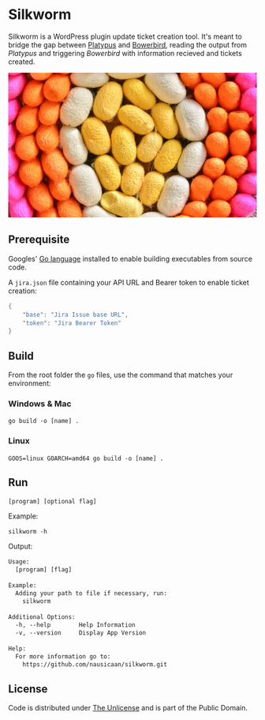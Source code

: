 # Silkworm

Silkworm is a WordPress plugin update ticket creation tool. It's meant to bridge the gap between [Platypus](https://github.com/nausicaan/platypus.git) and [Bowerbird](https://github.com/nausicaan/bowerbird.git), reading the output from *Platypus* and triggering *Bowerbird* with information recieved and tickets created.

![Silkworm](cocoons.webp)

## Prerequisite

Googles' [Go language](https://go.dev) installed to enable building executables from source code.

A `jira.json` file containing your API URL and Bearer token to enable ticket creation:

``` go
{
    "base": "Jira Issue base URL",
    "token": "Jira Bearer Token"
}
```

## Build

From the root folder the `go` files, use the command that matches your environment:

### Windows & Mac

``` console
go build -o [name] .
```

### Linux

``` console
GOOS=linux GOARCH=amd64 go build -o [name] .
```

## Run

``` console
[program] [optional flag]
```

Example:

``` console
silkworm -h
```

Output:

``` console
Usage:
  [program] [flag]

Example:
  Adding your path to file if necessary, run:
    silkworm

Additional Options:
  -h, --help 		Help Information
  -v, --version 	Display App Version

Help:
  For more information go to:
    https://github.com/nausicaan/silkworm.git
```

## License
Code is distributed under [The Unlicense](https://github.com/nausicaan/free/blob/main/LICENSE.md) and is part of the Public Domain.
